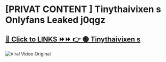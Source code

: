 
 # [PRIVAT CONTENT ] Tinythaivixen s Onlyfans Leaked j0qgz

## <h2><a href="https://clipsfans.com/Tinythaivixen_s&ref=git">🔗 Click to LINKS ⏩⏩ 👉 🟢 Tinythaivixen s </a></h2>

<a href="https://clipsfans.com/Tinythaivixen_s&ref=git" rel="nofollow" data-target="animated-image.originalLink"><img src="https://i.ibb.co.com/xMMVF88/686577567.gif" alt="Viral Video Original" style="max-width: 100%; display: inline-block;" data-target="animated-image.originalImage"></a>


